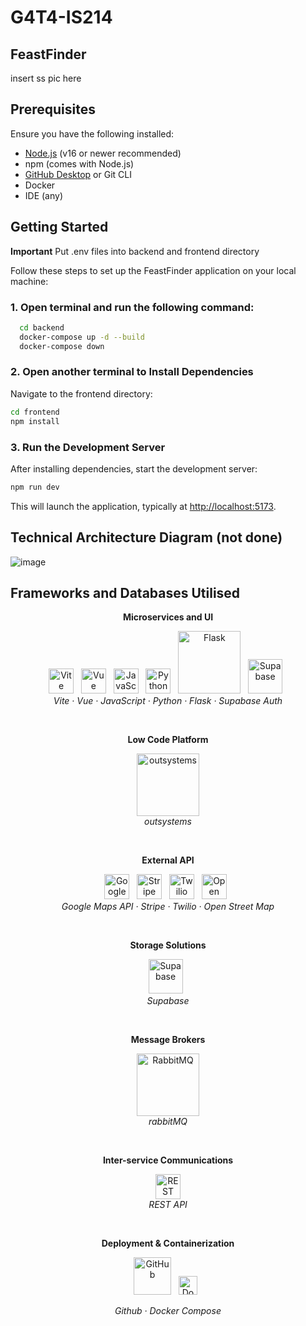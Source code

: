 # G4T4-IS214

## FeastFinder
insert ss pic here

## Prerequisites

Ensure you have the following installed:

- [Node.js](https://nodejs.org/) (v16 or newer recommended)
- npm (comes with Node.js)
- [GitHub Desktop](https://desktop.github.com/) or Git CLI
- Docker
- IDE (any)


## Getting Started

**Important** Put .env files into backend and frontend directory

Follow these steps to set up the FeastFinder application on your local machine:

### 1. Open terminal and run the following command:
```bash
  cd backend
  docker-compose up -d --build
  docker-compose down
```

### 2. Open another terminal to Install Dependencies
Navigate to the frontend directory:
```bash
cd frontend
npm install
```

### 3. Run the Development Server
After installing dependencies, start the development server:
```bash
npm run dev
```
This will launch the application, typically at [http://localhost:5173](http://localhost:5173).

## Technical Architecture Diagram (not done)
![image]()

## Frameworks and Databases Utilised
<p align="center"><strong>Microservices and UI</strong></p>
<p align="center">
<a href="https://vitejs.dev/"><img src="https://upload.wikimedia.org/wikipedia/commons/f/f1/Vitejs-logo.svg" alt="Vite" height="40"/></a>&nbsp;&nbsp;
<a href="https://vuejs.org/"><img src="https://upload.wikimedia.org/wikipedia/commons/9/95/Vue.js_Logo_2.svg" alt="Vue" height="40"/></a>&nbsp;&nbsp;
<a href="https://developer.mozilla.org/en-US/docs/Web/JavaScript"><img src="https://upload.wikimedia.org/wikipedia/commons/6/6a/JavaScript-logo.png" alt="JavaScript" height="40"/></a>&nbsp;&nbsp;
<a href="https://www.python.org/"><img src="https://upload.wikimedia.org/wikipedia/commons/thumb/c/c3/Python-logo-notext.svg/1024px-Python-logo-notext.svg.png" alt="Python" height="40"/></a>&nbsp;&nbsp;
<a href="https://flask.palletsprojects.com/"><img src="https://upload.wikimedia.org/wikipedia/commons/3/3c/Flask_logo.svg" alt="Flask" width="100"/></a>&nbsp;&nbsp;
<a href="https://supabase.com/"><img src="https://www.vectorlogo.zone/logos/supabase/supabase-icon.svg" alt="Supabase" height="55" /></a>&nbsp;&nbsp;
<br>
<i>Vite · Vue · JavaScript · Python · Flask · Supabase Auth</i>
</p>
<br>

<p align="center"><strong>Low Code Platform</strong></p>
<p align="center">
<a href="https://www.outsystems.com/"><img src="https://upload.wikimedia.org/wikipedia/commons/8/82/OS-logo-color_500x108.png" alt="outsystems" width="100"/></a>
<br>
<i>outsystems</i>
</p>
<br> 

<p align="center"><strong>External API</strong></p>  
<p align="center">
<a href="https://maps.google.com/"><img src="https://upload.wikimedia.org/wikipedia/commons/thumb/b/bd/Google_Maps_Logo_2020.svg/533px-Google_Maps_Logo_2020.svg.png" alt="Google Maps" height="40"/></a>&nbsp;&nbsp;
<a href="https://stripe.com/"><img src="https://upload.wikimedia.org/wikipedia/commons/thumb/b/ba/Stripe_Logo%2C_revised_2016.svg/1280px-Stripe_Logo%2C_revised_2016.svg.png" alt="Stripe" height="40"/></a>&nbsp;&nbsp;
<a href="https://www.twilio.com/"><img src="https://upload.wikimedia.org/wikipedia/commons/c/c0/Twilio_logo.png" alt="Twilio" height="40" /></a>&nbsp;&nbsp;
<a href="https://openstreetmap.com/"><img src="https://www.openstreetmap.org/assets/osm_logo-4b074077c29e100f40ee64f5177886e36b570d4cc3ab10c7b263003d09642e3f.svg" alt="Open Street Map" height="40"/></a>&nbsp;&nbsp;
<br>
<i>Google Maps API · Stripe · Twilio · Open Street Map</i>
</p>
<br>

<p align="center"><strong>Storage Solutions</strong></p>  
<p align="center">
<a href="https://supabase.com/"><img src="https://www.vectorlogo.zone/logos/supabase/supabase-icon.svg" alt="Supabase" height="55" /></a>&nbsp;&nbsp;
<br>
<i>Supabase</i>
</p>
<br> 

<p align="center"><strong>Message Brokers</strong></p>
<p align="center">
<a href="https://www.rabbitmq.com/"><img src="https://upload.wikimedia.org/wikipedia/commons/7/71/RabbitMQ_logo.svg" alt="RabbitMQ" width="100"/></a>
<br>
<i>rabbitMQ</i>
</p>
<br> 

<p align="center"><strong>Inter-service Communications</strong></p>
<p align="center">
<a href="https://restfulapi.net/"><img src="https://keenethics.com/wp-content/uploads/2022/01/rest-api-1.svg" alt="REST API" height="40"/></a>
<br>
<i>REST API</i>
</p> 
<br>

<p align="center"><strong>Deployment & Containerization</strong></p>
<p align="center">
<a href="https://github.com/"><img src="https://upload.wikimedia.org/wikipedia/commons/9/91/Octicons-mark-github.svg" alt="GitHub" height="60"/></a>&nbsp;&nbsp;
<a href="https://www.docker.com/"><img src="https://upload.wikimedia.org/wikipedia/commons/4/4e/Docker_%28container_engine%29_logo.svg" alt="Docker" height="30"/></a>&nbsp;&nbsp;
</p>
<p align="center">
<i>Github · Docker Compose</i>
</p>
<br> 
